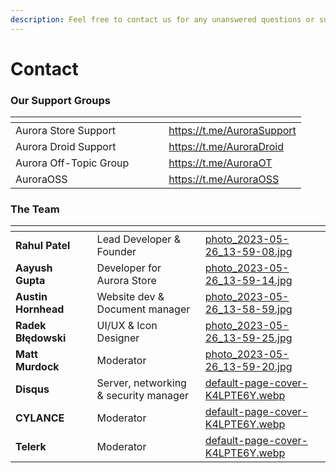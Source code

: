 ```yaml
---
description: Feel free to contact us for any unanswered questions or support!
---
```


# Contact

### Our Support Groups

<table data-card-size="large" data-view="cards"><thead><tr><th></th><th></th><th></th><th data-hidden data-card-cover data-type="files"></th><th data-hidden data-card-target data-type="content-ref"></th></tr></thead><tbody><tr><td>Aurora Store Support</td><td></td><td></td><td></td><td><a href="https://t.me/AuroraSupport">https://t.me/AuroraSupport</a></td></tr><tr><td>Aurora Droid Support</td><td></td><td></td><td></td><td><a href="https://t.me/AuroraDroid">https://t.me/AuroraDroid</a></td></tr><tr><td>Aurora Off-Topic Group</td><td></td><td></td><td></td><td><a href="https://t.me/AuroraOT">https://t.me/AuroraOT</a></td></tr><tr><td>AuroraOSS</td><td></td><td></td><td></td><td><a href="https://t.me/AuroraOSS">https://t.me/AuroraOSS</a></td></tr></tbody></table>

### The Team

<table data-view="cards"><thead><tr><th></th><th data-type="select" data-multiple></th><th></th><th data-hidden data-card-cover data-type="files"></th></tr></thead><tbody><tr><td><strong>Rahul Patel</strong></td><td></td><td>Lead Developer &#x26; Founder</td><td><a href=".gitbook/assets/photo_2023-05-26_13-59-08.jpg">photo_2023-05-26_13-59-08.jpg</a></td></tr><tr><td><strong>Aayush Gupta</strong></td><td></td><td>Developer for Aurora Store</td><td><a href=".gitbook/assets/photo_2023-05-26_13-59-14.jpg">photo_2023-05-26_13-59-14.jpg</a></td></tr><tr><td><strong>Austin Hornhead</strong></td><td></td><td>Website dev &#x26; Document manager</td><td><a href=".gitbook/assets/photo_2023-05-26_13-58-59.jpg">photo_2023-05-26_13-58-59.jpg</a></td></tr><tr><td><strong>Radek Błędowski</strong></td><td></td><td>UI/UX &#x26; Icon Designer </td><td><a href=".gitbook/assets/photo_2023-05-26_13-59-25.jpg">photo_2023-05-26_13-59-25.jpg</a></td></tr><tr><td><strong>Matt Murdock</strong></td><td></td><td>Moderator</td><td><a href=".gitbook/assets/photo_2023-05-26_13-59-20.jpg">photo_2023-05-26_13-59-20.jpg</a></td></tr><tr><td><strong>Disqus</strong></td><td></td><td>Server, networking &#x26; security manager</td><td><a href=".gitbook/assets/default-page-cover-K4LPTE6Y.webp">default-page-cover-K4LPTE6Y.webp</a></td></tr><tr><td><strong>CYLANCE</strong></td><td></td><td>Moderator </td><td><a href=".gitbook/assets/default-page-cover-K4LPTE6Y.webp">default-page-cover-K4LPTE6Y.webp</a></td></tr><tr><td><strong>Telerk</strong></td><td></td><td>Moderator</td><td><a href=".gitbook/assets/default-page-cover-K4LPTE6Y.webp">default-page-cover-K4LPTE6Y.webp</a></td></tr></tbody></table>
